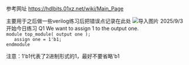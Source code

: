参考网址   https://hdlbits.01xz.net/wiki/Main_Page

主要用于之后做一些verilog练习后把错误点记录在此处
![导入图片](images/.png)
2025/9/3  
开始今日练习
Q1 We want to assign 1 to the output one.  
`module top_module( output one );`  
`	assign one = 1'b1;`  
`endmodule`  

注意：1'b1代表了2进制形式的1，最好不要省略'b1

